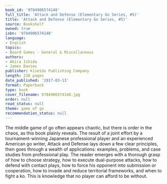 ```yaml
---
book_id: '9784906574148'
full_title: 'Attack and Defense (Elementary Go Series, #5)'
title: 'Attack and Defense (Elementary Go Series, #5)'
source: Bookshelf
owned: true
isbn: '9784906574148'
language:
- English
topics:
- Board Games - General & Miscellaneous
authors:
- Akira Ishida
- James Davies
publisher: Kiseido Publishing Company
length: 238 pages
date_published: '2017-03-13'
format: Paperback
type: book
cover_filename: 9784906574148.jpg
order: null
read_status: null
theme: game of go
recommendation_status: null
---
```

The middle game of go often appears chaotic, but there is order in the chaos, as this book plainly reveals. The result of a joint effort by a tournament-winning Japanese professional player and an experienced American go writer, Attack and Defense lays down a few clear principles, then goes through a wealth of applications: examples, problems, and case studies from professional play. The reader emerges with a thorough grasp of how to choose strategy, how to execute dual-purpose attacks, how to defend with contact plays, how to force his opponent into submission or cooperation, how to invade and reduce territorial frameworks, and when to fight a ko. This is knowledge that no player can afford to be without.
